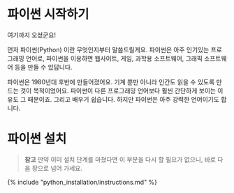 # 파이썬 시작하기

여기까지 오셨군요!

먼저 파이썬(Python) 이란 무엇인지부터 말씀드릴게요. 파이썬은 아주 인기있는 프로그래밍 언어로, 파이썬을 이용하면 웹사이트, 게임, 과학용 소프트웨어, 그래픽 소프트웨어 등을 만들 수 있답니다.

파이썬은 1980년대 후반에 만들어졌어요. 기계 뿐만 아니라 인간도 읽을 수 있도록 만드는 것이 목적이었어요. 파이썬이 다른 프로그래밍 언어보다 훨씬 간단하게 보이는 이유도 그 때문이죠. 그리고 배우기 쉽습니다. 하지만 파이썬은 아주 강력한 언어이기도 합니다.

# 파이썬 설치

> **참고** 만약 이미 설치 단계를 마쳤다면 이 부분을 다시 할 필요가 없으니, 바로 다음 장으로 넘어 가세요.

{% include "python_installation/instructions.md" %}